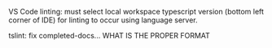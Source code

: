 VS Code linting:
    must select local workspace typescript version (bottom left corner of IDE) for linting to occur using language server.


tslint:
    fix completed-docs... WHAT IS THE PROPER FORMAT
